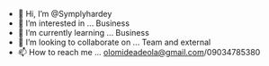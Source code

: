 - 👋 Hi, I’m @Symplyhardey
- 👀 I’m interested in ... Business
- 🌱 I’m currently learning ... Business
- 💞️ I’m looking to collaborate on ... Team and external
- 📫 How to reach me ... olomideadeola@gmail.com/09034785380

<!---
Symplyhardey/Symplyhardey is a ✨ special ✨ repository because its `README.md` (this file) appears on your GitHub profile.
You can click the Preview link to take a look at your changes.
--->
